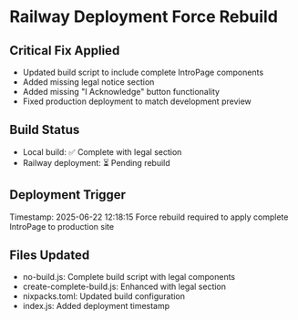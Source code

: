 # Railway Deployment Force Rebuild

## Critical Fix Applied
- Updated build script to include complete IntroPage components
- Added missing legal notice section
- Added missing "I Acknowledge" button functionality
- Fixed production deployment to match development preview

## Build Status
- Local build: ✅ Complete with legal section
- Railway deployment: ⏳ Pending rebuild

## Deployment Trigger
Timestamp: 2025-06-22 12:18:15
Force rebuild required to apply complete IntroPage to production site

## Files Updated
- no-build.js: Complete build script with legal components
- create-complete-build.js: Enhanced with legal section
- nixpacks.toml: Updated build configuration
- index.js: Added deployment timestamp